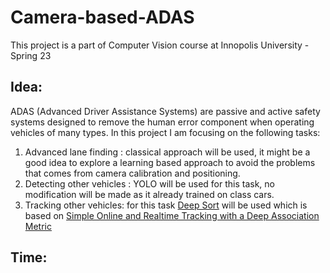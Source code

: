 # Camera-based-ADAS
This project is a part of Computer Vision course at Innopolis University - Spring 23

## Idea: 
ADAS (Advanced Driver Assistance Systems) are passive and active safety systems designed to remove the human error component when operating vehicles of many types. 
In this project I am focusing on the following tasks: 
1. Advanced lane finding : classical approach will be used, it might be a good idea to explore a learning based approach to avoid the problems that comes from camera calibration and positioning. 
2. Detecting other vehicles : YOLO will be used for this task, no modification will be made as it already trained on class cars.
3. Tracking other vehicles: for this task [Deep Sort](https://github.com/nwojke/deep_sort) will be used which is based on [Simple Online and Realtime Tracking with a Deep Association Metric](https://arxiv.org/abs/1703.07402) 


## Time:


